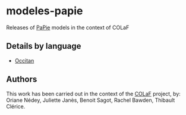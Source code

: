 # modeles-papie
Releases of [PaPie](https://github.com/lascivaroma/PaPie) models in the context of COLaF

## Details by language
- [Occitan](occitan.md)

## Authors
This work has been carried out in the context of the [COLaF](https://colaf.huma-num.fr/) project,
by: <br/>Oriane Nédey, Juliette Janès, Benoit Sagot, Rachel Bawden, Thibault Clérice.
